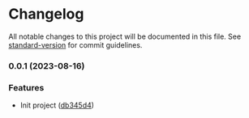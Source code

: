 # Changelog

All notable changes to this project will be documented in this file. See [standard-version](https://github.com/conventional-changelog/standard-version) for commit guidelines.

### 0.0.1 (2023-08-16)


### Features

* Init project ([db345d4](https://github.com/barbosalucas278/lucas-test-module/commit/db345d4a1e054e9d2eaee77770a6c8ef0cad1e98))
